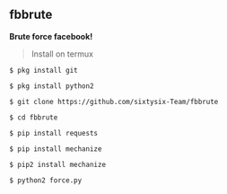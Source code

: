 ## fbbrute

**Brute force facebook!**

>Install on termux
```
$ pkg install git

$ pkg install python2

$ git clone https://github.com/sixtysix-Team/fbbrute

$ cd fbbrute

$ pip install requests

$ pip install mechanize

$ pip2 install mechanize

$ python2 force.py
```
